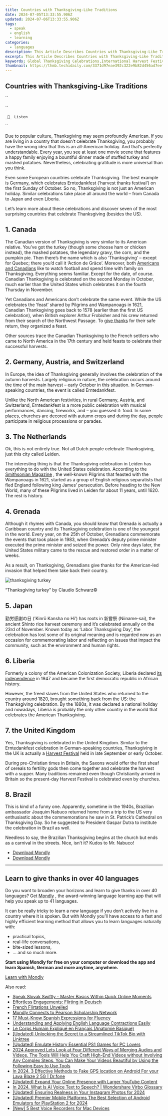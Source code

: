 ```yaml
---
title: Countries with Thanksgiving-Like Traditions
date: 2024-07-05T13:33:55.906Z
updated: 2024-07-06T13:33:55.906Z
tags:
  - speak
  - english
  - learning
categories:
  - languages
description: This Article Describes Countries with Thanksgiving-Like Traditions
excerpt: This Article Describes Countries with Thanksgiving-Like Traditions
keywords: Global Thanksgiving Celebrations,International Harvest Festivals,Cultural Comparisons,Thanksgiving-Inspired Holidays Worldwide,Harvest Festivals in Different Countries,Thanksgiving Holiday Equivalents,Global Feast Celebrations and Traditions
thumbnail: https://thmb.techidaily.com/3371d97eae392c322e9b82d456ad7eef262a0a211072cf38379ccece2b069d93.jpg
---
```


## Countries with Thanksgiving-Like Traditions

``

``

` __ Listen `

``

 Due to popular culture, Thanksgiving may seem profoundly American. If you are living in a country that doesn’t celebrate Thanksgiving, you probably have the wrong idea that this is an all-American holiday. And that’s perfectly understandable. Every year, you see at least one movie scene that features a happy family enjoying a bountiful dinner made of stuffed turkey and mashed potatoes. Nevertheless, celebrating gratitude is more universal than you think.



 Even some European countries celebrate Thanksgiving. The best example is Germany, which celebrates Erntedankfest (’harvest thanks festival’) on the first Sunday of October. So no, Thanksgiving is not just an American holiday. Similar celebrations take place all around the world – from Canada to Japan and even Liberia.

 Let’s learn more about these celebrations and discover seven of the most surprising countries that celebrate Thanksgiving (besides the US).

## 1\. Canada

 The Canadian version of Thanksgiving is very similar to its American relative. You’ve got the turkey (though some choose ham or chicken instead), the mashed potatoes, the legendary gravy, the corn, and the pumpkin pie. Then there’s the name which is also ‘Thanksgiving’ – except for Quebec; there you’d call it ‘Action de Grâce’. Moreover, both [Americans and Canadians](https://www.bustle.com/life/canadian-thanksgiving-vs-american-thanksgiving) like to watch football and spend time with family on Thanksgiving. Everything seems familiar. Except for the date, of course. Canadian Thanksgiving is celebrated on the second Monday in October, much earlier than the United States which celebrates it on the fourth Thursday in November.

 Yet Canadians and Americans don’t celebrate the same event. While the US celebrates the ‘feast’ shared by Pilgrims and Wampanoags in 1621, Canadian Thanksgiving goes back to 1578 (earlier than the first US celebration), when British explorer Arthur Frobisher and his crew returned from their search of the Northwest Passage. To [give thanks](https://shop.mondly.com/affiliate.php?ACCOUNT=ATISTUDI&AFFILIATE=108875&PATH=https://www.mondly.com?AFFILIATE=108875) for their safe return, they organized a feast.

 Other sources trace the Canadian Thanksgiving to the French settlers who came to North America in the 17th century and held feasts to celebrate their successful harvests.

## 2\. Germany, Austria, and Switzerland

 In Europe, the idea of Thanksgiving generally involves the celebration of the autumn harvests. Largely religious in nature, the celebration occurs around the time of the main harvest – early October in this situation. In German-speaking countries, the event is called Erntedankfest.

 Unlike the North American festivities, in rural Germany, Austria, and Switzerland, Erntedankfest is a more public celebration with musical performances, dancing, fireworks, and – you guessed it: food. In some places, churches are decored with autumn crops and during the day, people participate in religious processions or parades.

## 3\. The Netherlands

 Ok, this is not entirely true. Not all Dutch people celebrate Thanksgiving, just this city called Leiden.

 The interesting thing is that the Thanksgiving celebration in Leiden has everything to do with the United States celebration. According to the [Smithsonian Magazine](https://www.smithsonianmag.com/smart-news/they-celebrate-american-thanksgiving-in-the-netherlands-140671441/) , the well-known Pilgrims that feasted with the Wampanoags in 1621, started as a group of English religious separatists that fled England following king James’ persecution. Before heading to the New World, many of these Pilgrims lived in Leiden for about 11 years, until 1620\. The rest is history.

## 4\. Grenada

 Although it rhymes with Canada, you should know that Grenada is actually a Caribbean country and its Thanksgiving celebration is one of the youngest in the world. Every year, on the 25th of October, Grenadians commemorate the events that took place in 1983, when Grenada’s deputy prime minister executed the prime minister and seized the power. Only nine days later, the United States military came to the rescue and restored order in a matter of weeks.

 As a result, on Thanksgiving, Grenadians give thanks for the American-led invasion that helped them take back their country.

![thanksgiving turkey](https://edge.mondly.com/blog/wp-content/uploads/2021/11/canadian-thanksgiving-960x641.jpg "What Countries Celebrate Thanksgiving? 3")

 “Thanksgiving turkey” by Claudio Schwarz©

## 5\. Japan

 勤労感謝の日 (’Kinrō Kansha no Hi’) has roots in 新嘗祭 (Niiname-sai), the ancient Shinto rice harvest ceremony and it’s celebrated annually on the 23rd of November. Known today as ‘Labor Thanksgiving Day’, the celebration has lost some of its original meaning and is regarded now as an occasion for commemorating labor and reflecting on issues that impact the community, such as the environment and human rights.

## 6\. Liberia

 Formerly a colony of the American Colonization Society, Liberia declared [its independence](https://www.history.com/this-day-in-history/liberian-independence-proclaimed) in 1947 and became the first democratic republic in African history.

 However, the freed slaves from the United States who returned to the country around 1820, brought something back from the US: the Thanksgiving celebration. By the 1880s, it was declared a national holiday and nowadays, Liberia is probably the only other country in the world that celebrates the American Thanksgiving.

## 7\. the United Kingdom

 Yes, Thanksgiving is celebrated in the United Kingdom. Similar to the Erntedankfest celebration in German-speaking countries, Thanksgiving in the UK is actually a [Harvest Festival](https://en.wikipedia.org/wiki/Harvest%5Ffestival) held in late September or early October.

 During pre-Christian times in Britain, the Saxons would offer the first sheaf of cereals to fertility gods then come together and celebrate the harvest with a supper. Many traditions remained even though Christianity arrived in Britain so the present-day Harvest Festival is celebrated even by churches.

## 8\. Brazil

 This is kind of a funny one. Apparently, sometime in the 1940s, Brazilian ambassador Joaquim Nabuco returned home from a trip to the US very enthusiastic about the commemorations he saw in St. Patrick’s Cathedral on Thanksgiving Day. So he suggested to President Gaspar Dutra to institute the celebration in Brazil as well.

 Needless to say, the Brazilian Thanksgiving begins at the church but ends as a carnival in the streets. Nice, isn’t it? Kudos to Mr. Nabuco!

* [Download Mondly](https://www.facebook.com/sharer/sharer.php?u=https%3A%2F%2Fwww.mondly.com%2Fblog%2Fwhat-countries-celebrate-thanksgiving%2F&t=What+Countries+Celebrate+Thanksgiving%3F "Share on Facebook")
* [Download Mondly](https://shop.mondly.com/affiliate.php?ACCOUNT=ATISTUDI&AFFILIATE=108875&PATH=https://www.mondly.com?AFFILIATE=108875)

---

## Learn to give thanks in over 40 languages

 Do you want to broaden your horizons and learn to give thanks in over 40 languages? Get [Mondly](https://app.adjust.io/5ixfg4k?campaign=blog-post-id-6274&fallback=https%3A%2F%2Fapp.mondly.com?avangate%5Fsrc=blog-post-id-6274&redirect%5Fandroid=https%3A%2F%2Fplay.google.com%2Fstore%2Fapps%2Fdetails%3Fid%3Dcom.atistudios.mondly.languages&redirect%5Fios=https%3A%2F%2Fitunes.apple.com%2Fapp%2Fid987873536&redirect%5Fmacos=https%3A%2F%2Fapp.mondly.com?avangate%5Fsrc=blog-post-id-6274) , the award-winning language learning app that will help you speak up to 41 languages.

 It can be really tricky to learn a new language if you don’t actively live in a country where it is spoken. But with Mondly you’ll have access to a fast and highly efficient learning method that allows you to learn languages naturally with:

* practical topics,
* real-life conversations,
* bite-sized lessons,
* … and so much more.

 **Start using Mondly for free on your computer or download the app and learn Spanish, German and more anytime, anywhere.**

[Learn with Mondly](https://adjt.mondly.com/5ixfg4k?campaign=blog-post-id-6274&fallback=https%3A%2F%2Fapp.mondly.com%3Futm%5Fmedium%3Dblog%5Fblog-post-id-6274%26utm%5Fsource%3Dblog-post-id-6274&redirect%5Fmacos=https%3A%2F%2Fapp.mondly.com%3Futm%5Fmedium%3Dblog%5Fblog-post-id-6274%26utm%5Fsource%3Dblog-post-id-6274&redirect%5Fandroid=https%3A%2F%2Fplay.google.com%2Fstore%2Fapps%2Fdetails%3Fid%3Dcom.atistudios.mondly.languages%3Futm%5Fmedium%3Dblog%5Fblog-post-id-6274%26utm%5Fsource%3Dblog-post-id-6274&redirect%5Fios=https%3A%2F%2Fapps.apple.com%2Fapp%2Fapple-store%2Fid987873536%3Fpt%3D78954800%26ct%3Dblog-post-id-6274%26mt%3D8 "Learn with Mondly")

<ins class="adsbygoogle"
     style="display:block"
     data-ad-format="autorelaxed"
     data-ad-client="ca-pub-7571918770474297"
     data-ad-slot="1223367746"></ins>



<ins class="adsbygoogle"
     style="display:block"
     data-ad-client="ca-pub-7571918770474297"
     data-ad-slot="8358498916"
     data-ad-format="auto"
     data-full-width-responsive="true"></ins>

<span class="atpl-alsoreadstyle">Also read:</span>
<div><ul>
<li><a href="https://mondly-stories.techidaily.com/1719577789463-speak-slovak-swiftly-master-basics-within-quick-online-moments/"><u>Speak Slovak Swiftly - Master Basics Within Quick Online Moments</u></a></li>
<li><a href="https://mondly-stories.techidaily.com/effortless-engagements-flirting-in-deutsch/"><u>Effortless Engagements: Flirting in Deutsch</u></a></li>
<li><a href="https://mondly-stories.techidaily.com/french-flirtations-unveiled/"><u>French Flirtations Unveiled</u></a></li>
<li><a href="https://mondly-stories.techidaily.com/mondly-connects-to-pearson-scholarship-network/"><u>Mondly Connects to Pearson Scholarship Network</u></a></li>
<li><a href="https://mondly-stories.techidaily.com/17-must-know-spanish-expressions-for-fluency/"><u>17 Must-Know Spanish Expressions for Fluency</u></a></li>
<li><a href="https://mondly-stories.techidaily.com/understanding-and-applying-english-language-contractions-easily/"><u>Understanding and Applying English Language Contractions Easily</u></a></li>
<li><a href="https://mondly-stories.techidaily.com/le-corps-humain-explique-en-francais-anatomie-basique/"><u>Le Corps Humain Expliqué en Français (Anatomie Basique)</u></a></li>
<li><a href="https://some-tips.techidaily.com/updated-unlocking-the-secret-to-a-streamlined-tiktok-bio-with-linktree/"><u>[Updated] Unlocking the Secret to a Streamlined TikTok Bio with Linktree</u></a></li>
<li><a href="https://digital-screen-recording.techidaily.com/updated-emulate-history-essential-ps1-games-for-pc-lovers/"><u>[Updated] Emulate History  Essential PS1 Games for PC Lovers</u></a></li>
<li><a href="https://ai-editing-video.techidaily.com/2024-approved-lets-look-at-four-different-ways-of-merging-audios-and-videos-the-tools-will-help-you-craft-high-end-videos-without-involving-any-complex-step/"><u>2024 Approved Lets Look at Four Different Ways of Merging Audios and Videos. The Tools Will Help You Craft High-End Videos without Involving Any Complex Steps. You Can Make Your Videos Beautiful by Using the Following Easy to Use Tools</u></a></li>
<li><a href="https://android-location.techidaily.com/in-2024-3-effective-methods-to-fake-gps-location-on-android-for-your-lava-blaze-2-5g-drfone-by-drfone-virtual/"><u>In 2024, 3 Effective Methods to Fake GPS location on Android For your Lava Blaze 2 5G | Dr.fone</u></a></li>
<li><a href="https://some-knowledge.techidaily.com/updated-expand-your-online-presence-with-larger-youtube-content/"><u>[Updated] Expand Your Online Presence with Larger YouTube Content</u></a></li>
<li><a href="https://ai-voice-clone.techidaily.com/in-2024-what-is-ai-voice-text-to-speech-wondershare-virbo-glossary/"><u>In 2024, What Is AI Voice Text to Speech? | Wondershare Virbo Glossary</u></a></li>
<li><a href="https://instagram-video-files.techidaily.com/updated-ensuring-realness-in-your-instagram-photos-for-2024/"><u>[Updated] Ensuring Realness in Your Instagram Photos for 2024</u></a></li>
<li><a href="https://screen-mirroring-recording.techidaily.com/updated-premier-mobile-platforms-the-best-selection-of-android-emulators-for-playstation-2-for-2024/"><u>[Updated] Premier Mobile Platforms  The Best Selection of Android Emulators for PlayStation 2 for 2024</u></a></li>
<li><a href="https://video-screen-grab.techidaily.com/new-5-best-voice-recorders-for-mac-devices/"><u>[New] 5 Best Voice Recorders for Mac Devices</u></a></li>
</ul></div>
